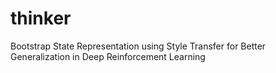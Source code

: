 # thinker
Bootstrap State Representation using Style Transfer for Better Generalization in Deep Reinforcement Learning
